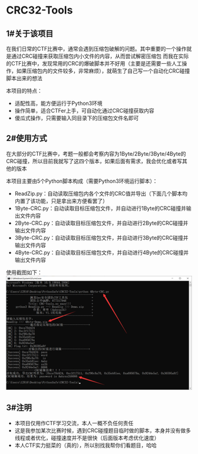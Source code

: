 # CRC32-Tools
## 1#关于该项目
在我们日常的CTF比赛中，通常会遇到压缩包破解的问题。其中重要的一个操作就是通过CRC碰撞来获取压缩包内小文件的内容，从而尝试解密压缩包
而我在实际的CTF比赛中，发现常用的CRC的爆破脚本并不好用（主要是还需要一些人工操作，如果压缩包内的文件较多，非常麻烦），就萌生了自己写一个自动化CRC碰撞脚本出来的想法

本项目的特点：
- 适配性高，能方便运行于Python3环境
- 操作简单，适合CTFer上手，可自动化通过CRC碰撞获取内容
- 傻瓜式操作，只需要输入同目录下的压缩包文件名即可

## 2#使用方式
在大部分的CTF比赛中，考题一般都会考察内容为1Byte/2Byte/3Byte/4Byte的CRC碰撞，所以目前我就写了这四个版本，如果后面有需求，我会优化或者写其他的版本

本项目主要由5个Python脚本构成（需要Python3环境运行脚本）：
- ReadZip.py：自动读取压缩包内各个文件的CRC值并导出（下面几个脚本均内置了该功能，只是拿出来方便看罢了）
- 1Byte-CRC.py：自动读取目标压缩包文件，并自动进行1Byte的CRC碰撞并输出文件内容
- 2Byte-CRC.py：自动读取目标压缩包文件，并自动进行2Byte的CRC碰撞并输出文件内容
- 3Byte-CRC.py：自动读取目标压缩包文件，并自动进行3Byte的CRC碰撞并输出文件内容
- 4Byte-CRC.py：自动读取目标压缩包文件，并自动进行4Byte的CRC碰撞并输出文件内容

使用截图如下：
![Demo](Demo.png)

## 3#注明
- 本项目仅用作CTF学习交流，本人一概不负任何责任
- 这是我参加某次比赛时候，遇到CRC碰撞题目临时做的脚本，本身并没有做多线程或者优化，碰撞速度并不是很快（后面版本考虑优化速度）
- 本人CTF实力挺菜的（真的），所以别找我帮你们看题目，哈哈
